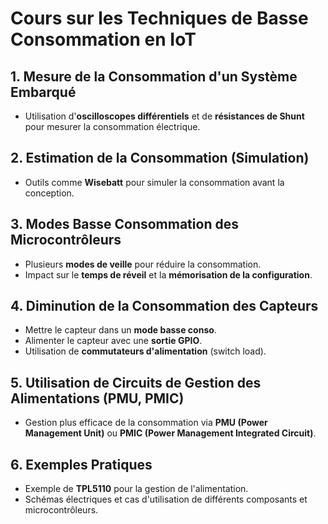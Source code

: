 # Cours sur les Techniques de Basse Consommation en IoT

## 1. Mesure de la Consommation d'un Système Embarqué
- Utilisation d'**oscilloscopes différentiels** et de **résistances de Shunt** pour mesurer la consommation électrique.

## 2. Estimation de la Consommation (Simulation)
- Outils comme **Wisebatt** pour simuler la consommation avant la conception.

## 3. Modes Basse Consommation des Microcontrôleurs
- Plusieurs **modes de veille** pour réduire la consommation.
- Impact sur le **temps de réveil** et la **mémorisation de la configuration**.

## 4. Diminution de la Consommation des Capteurs
- Mettre le capteur dans un **mode basse conso**.
- Alimenter le capteur avec une **sortie GPIO**.
- Utilisation de **commutateurs d'alimentation** (switch load).

## 5. Utilisation de Circuits de Gestion des Alimentations (PMU, PMIC)
- Gestion plus efficace de la consommation via **PMU (Power Management Unit)** ou **PMIC (Power Management Integrated Circuit)**.

## 6. Exemples Pratiques
- Exemple de **TPL5110** pour la gestion de l'alimentation.
- Schémas électriques et cas d'utilisation de différents composants et microcontrôleurs.


